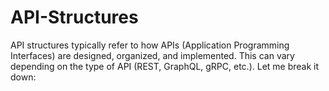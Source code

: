 # API-Structures
API structures typically refer to how APIs (Application Programming Interfaces) are designed, organized, and implemented. This can vary depending on the type of API (REST, GraphQL, gRPC, etc.). Let me break it down:
